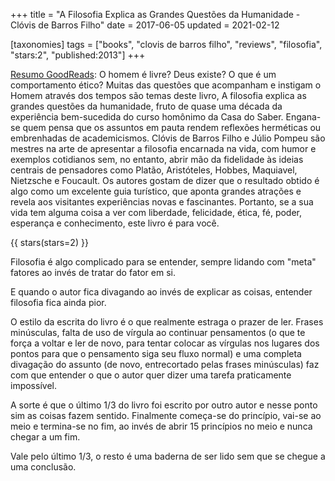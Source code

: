 +++
title = "A Filosofia Explica as Grandes Questões da Humanidade - Clóvis de Barros Filho"
date = 2017-06-05
updated = 2021-02-12

[taxonomies]
tags = ["books", "clovis de barros filho", "reviews", "filosofia", "stars:2",
"published:2013"]
+++

[Resumo GoodReads](https://www.goodreads.com/book/show/18624377-a-filosofia-explica-as-grandes-quest-es-da-humanidade):
O homem é livre? Deus existe? O que é um comportamento ético? Muitas das
questões que acompanham e instigam o Homem através dos tempos são temas deste
livro, A filosofia explica as grandes questões da humanidade, fruto de quase
uma década da experiência bem-sucedida do curso homônimo da Casa do Saber.
Engana-se quem pensa que os assuntos em pauta rendem reflexões herméticas ou
embrenhadas de academicismos. Clóvis de Barros Filho e Júlio Pompeu são
mestres na arte de apresentar a filosofia encarnada na vida, com humor e
exemplos cotidianos sem, no entanto, abrir mão da fidelidade às ideias
centrais de pensadores como Platão, Aristóteles, Hobbes, Maquiavel, Nietzsche
e Foucault. Os autores gostam de dizer que o resultado obtido é algo como um
excelente guia turístico, que aponta grandes atrações e revela aos visitantes
experiências novas e fascinantes. Portanto, se a sua vida tem alguma coisa a
ver com liberdade, felicidade, ética, fé, poder, esperança e conhecimento,
este livro é para você.

<!-- more --> 

{{ stars(stars=2) }}

Filosofia é algo complicado para se entender, sempre lidando com "meta"
fatores ao invés de tratar do fator em si.

E quando o autor fica divagando ao invés de explicar as coisas, entender
filosofia fica ainda pior.

O estilo da escrita do livro é o que realmente estraga o prazer de ler. Frases
minúsculas, falta de uso de vírgula ao continuar pensamentos (o que te força a
voltar e ler de novo, para tentar colocar as vírgulas nos lugares dos pontos
para que o pensamento siga seu fluxo normal) e uma completa divagação do
assunto (de novo, entrecortado pelas frases minúsculas) faz com que entender o
que o autor quer dizer uma tarefa praticamente impossível.

A sorte é que o último 1/3 do livro foi escrito por outro autor e nesse ponto
sim as coisas fazem sentido. Finalmente começa-se do princípio, vai-se ao meio
e termina-se no fim, ao invés de abrir 15 princípios no meio e nunca chegar a
um fim.

Vale pelo último 1/3, o resto é uma baderna de ser lido sem que se chegue a
uma conclusão.



<!-- 
vim:spelllang=pt:
-->
